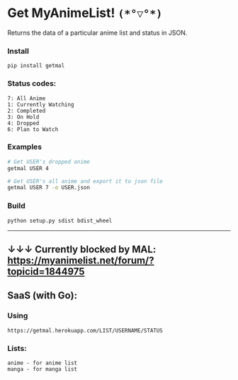 # Get MyAnimeList! `(*°▽°*)`
Returns the data of a particular anime list and status in JSON.

### Install
`pip install getmal`

### Status codes:
```
7: All Anime
1: Currently Watching
2: Completed
3: On Hold
4: Dropped
6: Plan to Watch
```

### Examples
```bash
# Get USER's dropped anime
getmal USER 4

# Get USER's all anime and export it to json file
getmal USER 7 -o USER.json
```

### Build
```bash
python setup.py sdist bdist_wheel
```

-----------------

## ↓↓↓ Currently blocked by MAL: https://myanimelist.net/forum/?topicid=1844975
## SaaS (with Go):
### Using
`https://getmal.herokuapp.com/LIST/USERNAME/STATUS`

### Lists:
```
anime - for anime list
manga - for manga list
```
